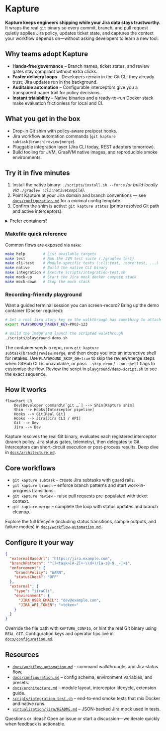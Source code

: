 # Kapture

**Kapture keeps engineers shipping while your Jira data stays trustworthy.** It wraps the real `git` binary so every
commit, branch, and pull request quietly applies Jira policy, updates ticket state, and captures the context your
workflow depends on—without asking developers to learn a new tool.

## Why teams adopt Kapture

- **Hands-free governance** – Branch names, ticket states, and review gates stay compliant without extra clicks.
- **Faster delivery loops** – Developers remain in the Git CLI they already trust; Jira updates run in the background.
- **Auditable automation** – Configurable interceptors give you a transparent paper trail for policy decisions.
- **Instant trialability** – Native binaries and a ready-to-run Docker stack make evaluation frictionless for local and CI.

## What you get in the box

- Drop-in Git shim with policy-aware pre/post hooks.
- Jira workflow automation commands (`git kapture subtask|branch|review|merge`).
- Pluggable integration layer (Jira CLI today, REST adapters tomorrow).
- Build tooling for JVM, GraalVM native images, and reproducible smoke environments.

## Try it in five minutes

1. Install the native binary: `./scripts/install.sh --force` *(or build locally via `./gradlew :cli:nativeCompile`).*
2. Point Kapture at your Jira domain and branch conventions — see
   [`docs/configuration.md`](docs/configuration.md) for a minimal config template.
3. Confirm the shim is active: `git kapture status` (prints resolved Git path and active interceptors).

<details>
<summary>Prefer containers?</summary>

```bash
# Boot the lightweight Jira mock server
docker compose -f virtualization/stack/docker-compose.yml up -d

# Run the smoke harness against the mock
./scripts/integration-test.sh
```

Shut everything down with `docker compose -f virtualization/stack/docker-compose.yml down --remove-orphans`. See
[`scripts/integration-test.sh`](scripts/integration-test.sh) for a fully automated validation flow usable in CI.

</details>

### Makefile quick reference

Common flows are exposed via `make`:

```bash
make help        # List available targets
make test        # Run the JVM test suite (./gradlew test)
make cli-test    # Module-specific tests (:cli:test, :core:test, ...)
make native      # Build the native CLI binary
make integration # Execute scripts/integration-test.sh
make mock-up     # Start the Jira mock docker compose stack
make mock-down   # Stop the mock stack
```

### Recording-friendly playground

Want a guided terminal session you can screen-record? Bring up the demo container (Docker required):

```bash
# Set a real Jira story key so the walkthrough has something to attach to
export PLAYGROUND_PARENT_KEY=PROJ-123

# Build the image and launch the scripted walkthrough
./scripts/playground-demo.sh
```

The container seeds a repo, runs `git kapture subtask|branch|review|merge`, and then drops you into an interactive shell
for retakes. Use `PLAYGROUND_SKIP_GH=true` to skip the review/merge steps when GitHub CLI is unavailable, or pass
`--skip-demo` / `--no-shell` flags to customise the flow. Review the script in
[`playground/demo-script.sh`](playground/demo-script.sh) to see the exact sequence.

## How it works

```mermaid
flowchart LR
    Dev[Developer command\n`git …`] --> Shim[Kapture shim]
    Shim --> Hooks[Interceptor pipeline]
    Hooks --> Git[Real Git]
    Hooks --> Jira[Jira CLI / API]
    Git --> Dev
    Jira --> Dev
```

Kapture resolves the real Git binary, evaluates each registered interceptor (branch policy, Jira status gates, telemetry),
then delegates to Git. Interceptors can short-circuit execution or post-process results. Deep dive in
[`docs/architecture.md`](docs/architecture.md).

## Core workflows

- `git kapture subtask` – create Jira subtasks with guard rails.
- `git kapture branch` – enforce branch patterns and start work-in-progress transitions.
- `git kapture review` – raise pull requests pre-populated with ticket context.
- `git kapture merge` – complete the loop with status updates and branch cleanup.

Explore the full lifecycle (including status transitions, sample outputs, and failure modes) in
[`docs/workflow-automation.md`](docs/workflow-automation.md).

## Configure it your way

```json
{
  "externalBaseUrl": "https://jira.example.com",
  "branchPattern": "^(?<task>[A-Z]+-\\d+)/[a-z0-9._-]+$",
  "enforcement": {
    "branchPolicy": "WARN",
    "statusCheck": "OFF"
  },
  "external": {
    "type": "jiraCli",
    "environment": {
      "JIRA_USER_EMAIL": "dev@example.com",
      "JIRA_API_TOKEN": "<token>"
    }
  }
}
```

Override the file path with `KAPTURE_CONFIG`, or hint the real Git binary using `REAL_GIT`. Configuration keys and
operator tips live in [`docs/configuration.md`](docs/configuration.md).

## Resources

- [`docs/workflow-automation.md`](docs/workflow-automation.md) – command walkthroughs and Jira status flow.
- [`docs/configuration.md`](docs/configuration.md) – config schema, environment variables, and presets.
- [`docs/architecture.md`](docs/architecture.md) – module layout, interceptor lifecycle, extension guide.
- [`scripts/integration-test.sh`](scripts/integration-test.sh) – end-to-end smoke tests that mix Docker and native runs.
- [`virtualization/jira/README.md`](virtualization/jira/README.md) – JSON-backed Jira mock used in tests.

Questions or ideas? Open an issue or start a discussion—we iterate quickly when feedback is actionable.
